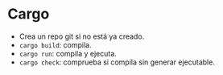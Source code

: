 # Cargo
- Crea un repo git si no está ya creado.
- `cargo build`: compila.
- `cargo run`: compila y ejecuta.
- `cargo check`: comprueba si compila sin generar ejecutable.

